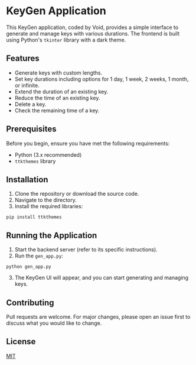 # KeyGen Application

This KeyGen application, coded by Void, provides a simple interface to generate and manage keys with various durations. The frontend is built using Python's `tkinter` library with a dark theme.

## Features

- Generate keys with custom lengths.
- Set key durations including options for 1 day, 1 week, 2 weeks, 1 month, or infinite.
- Extend the duration of an existing key.
- Reduce the time of an existing key.
- Delete a key.
- Check the remaining time of a key.

## Prerequisites

Before you begin, ensure you have met the following requirements:

- Python (3.x recommended)
- `ttkthemes` library

## Installation

1. Clone the repository or download the source code.
2. Navigate to the directory.
3. Install the required libraries:

```
pip install ttkthemes
```

## Running the Application

1. Start the backend server (refer to its specific instructions).
2. Run the `gen_app.py`:

```
python gen_app.py
```

3. The KeyGen UI will appear, and you can start generating and managing keys.

## Contributing

Pull requests are welcome. For major changes, please open an issue first to discuss what you would like to change.

## License

[MIT](https://choosealicense.com/licenses/mit/)
